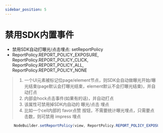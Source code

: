 ```yaml
---
sidebar_position: 5
---
```

# 禁用SDK内置事件

- 禁用SDK自动打曝光/点击埋点: setReportPolicy
- ReportPolicy.REPORT_POLICY_EXPOSURE, ReportPolicy.REPORT_POLICY_CLICK, ReportPolicy.REPORT_POLICY_ALL, ReportPolicy.REPORT_POLICY_NONE

> 1. 一个UI元素被标记位page/element节点，则SDK会自动做曝光开始/曝光结束(page默认会打曝光结束，element默认不会打曝光结束)，并自动打点
> 2. 内部会hock点击事件(如果有的话)，并自动打点
> 3. 该属性可禁用掉SDK内自动的 曝光/点击 埋点
> 4. 比如一个cell内部的 favor点赞 按钮，不需要统计曝光埋点，只需要点击数，则可禁用 impress 埋点

```java
    NodeBuilder.setReportPolicy(view, ReportPolicy.REPORT_POLICY_EXPOSURE)
```

